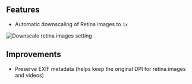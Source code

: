 ## Features

- Automatic downscaling of Retina images to `1x`

![Downscale retina images setting](https://files.lowtechguys.com/clop-downscale-retina.png)

## Improvements

- Preserve EXIF metadata (helps keep the original DPI for retina images and videos)
